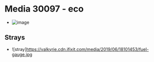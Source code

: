 # Media 30097 - eco

- ![image](https://valkyrie.cdn.ifixit.com/media/2019/06/18101453/eco.jpg)

## Strays
- ![stray]https://valkyrie.cdn.ifixit.com/media/2019/06/18101453/fuel-gauge.jpg
